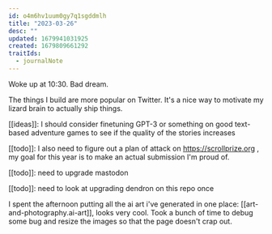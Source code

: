 ```yaml
---
id: o4m6hv1uum0gy7q1sgddmlh
title: "2023-03-26"
desc: ""
updated: 1679941031925
created: 1679809661292
traitIds:
  - journalNote
---
```


Woke up at 10:30. Bad dream.

The things I build are more popular on Twitter. It's a nice way
to motivate my lizard brain to actually ship things.

[[ideas]]: I should consider finetuning GPT-3 or something on
good text-based adventure games to see if the quality of the
stories increases

[[todo]]: I also need to figure out a plan of attack on
https://scrollprize.org , my goal for this year is to make
an actual submission I'm proud of.

[[todo]]: need to upgrade mastodon

[[todo]]: need to look at upgrading dendron on this repo once

I spent the afternoon putting all the ai art i've generated in
one place: [[art-and-photography.ai-art]], looks very cool. Took
a bunch of time to debug some bug and resize the images so that
the page doesn't crap out.
